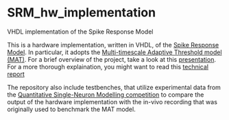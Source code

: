 # SRM_hw_implementation
VHDL implementation of the Spike Response Model

This is a hardware implementation, written in VHDL, of the <a href="https://infoscience.epfl.ch/record/97804/files/SRM.pdf">Spike Response Model</a>. In particular, it adopts the <a href="https://www.frontiersin.org/articles/10.3389/neuro.10.009.2009/full">Multi-timescale Adaptive Threshold model (MAT)</a>. For a brief overview of the project, take a look at this <a href="https://github.com/fairfriend92/SRM_hw_implementation/blob/main/presentazione.pdf">presentation</a>. For a more thorough explaination, you might want to read this <a href="https://github.com/fairfriend92/SRM_hw_implementation/blob/main/vhdl%20implementation%20of%20the%20multi-timescale%20adaptive%20threshold%20neuronal%20model.pdf">technical report</a>

The repository also include testbenches, that utilize experimental data from the <a href="https://infoscience.epfl.ch/record/135231/files/Jolivet08.pdf">Quantitative Single-Neuron Modelling competition</a> to compare the output of the hardware implementation with the in-vivo recording that was originally used to benchmark the MAT model. 

